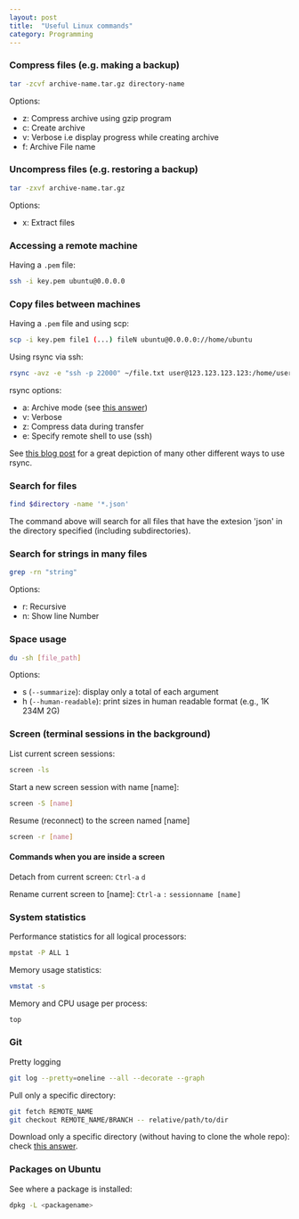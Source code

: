 ```yaml
---
layout: post
title:  "Useful Linux commands"
category: Programming
---
```


<!-- # Useful linux commands -->

### Compress files (e.g. making a backup)
```bash
tar -zcvf archive-name.tar.gz directory-name
```
Options:

- z: Compress archive using gzip program
- c: Create archive
- v: Verbose i.e display progress while creating archive
- f: Archive File name

### Uncompress files (e.g. restoring a backup)
```bash
tar -zxvf archive-name.tar.gz
```
Options:

- x: Extract files


### Accessing a remote machine
Having a `.pem` file:
```bash
ssh -i key.pem ubuntu@0.0.0.0
```


### Copy files between machines
Having a `.pem` file and using scp:
```bash
scp -i key.pem file1 (...) fileN ubuntu@0.0.0.0://home/ubuntu
```

Using rsync via ssh:
```bash
rsync -avz -e "ssh -p 22000" ~/file.txt user@123.123.123.123:/home/user/
```
rsync options:

- a: Archive mode (see [this answer](https://serverfault.com/a/141778/360330))
- v: Verbose
- z: Compress data during transfer
- e: Specify remote shell to use (ssh)

See [this blog post](https://www.tecmint.com/rsync-local-remote-file-synchronization-commands/) for a great depiction of many other different ways to use rsync.

### Search for files

```bash
find $directory -name '*.json'
```
The command above will search for all files that have the extesion 'json' in the directory specified (including subdirectories).


### Search for strings in many files
```bash
grep -rn "string"
```
Options:

- r: Recursive
- n: Show line Number


### Space usage
```bash
du -sh [file_path]
```
Options:

- s (`--summarize`): display only a total of each argument
- h (`--human-readable`): print sizes in human readable format (e.g., 1K 234M 2G)


### Screen (terminal sessions in the background)

List current screen sessions:
```bash
screen -ls
```

Start a new screen session with name [name]:
```bash
screen -S [name]
```

Resume (reconnect) to the screen named [name]
```bash
screen -r [name]
```

#### Commands when you are inside a screen

Detach from current screen:
`Ctrl-a` `d`

Rename current screen to [name]:
`Ctrl-a` `:` `sessionname [name]`


### System statistics

Performance statistics for all logical processors:
```bash
mpstat -P ALL 1
```

Memory usage statistics:
```bash
vmstat -s
```

Memory and CPU usage per process:
```bash
top
```

### Git

Pretty logging
```bash
git log --pretty=oneline --all --decorate --graph
```

Pull only a specific directory:
```bash
git fetch REMOTE_NAME
git checkout REMOTE_NAME/BRANCH -- relative/path/to/dir
```

Download only a specific directory (without having to clone the whole repo):
check [this answer](https://stackoverflow.com/a/18194523/5103881).


### Packages on Ubuntu

See where a package is installed:
```bash
dpkg -L <packagename>
```
